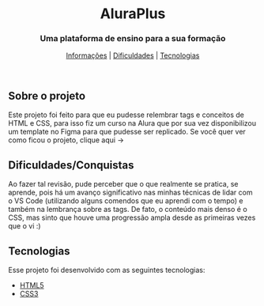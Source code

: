 <h1 align="center"> AluraPlus </h1>

<h3 align="center"> Uma plataforma de ensino para a sua formação </h3>

<p align="center"> 
<a href="#about">Informações</a> | <a href="dif">Dificuldades</a> | <a href="#techs">Tecnologias</a>
</p>

<br>

<h2 id="about">Sobre o projeto</h2>
Este projeto foi feito para que eu pudesse relembrar tags e conceitos de HTML e CSS, para isso fiz um curso na Alura que por sua vez disponibilizou um template no Figma para que pudesse ser replicado.
  Se você quer ver como ficou o projeto, clique aqui -> 
<br>

<h2 id="dif">Dificuldades/Conquistas</h2>
Ao fazer tal revisão, pude perceber que o que realmente se pratica, se aprende, pois há um avanço significativo nas minhas técnicas de lidar com o VS Code (utilizando alguns comendos que eu aprendi com o tempo) e também na lembrança sobre as tags. De fato, o conteúdo mais denso é o CSS, mas sinto que houve uma progressão ampla desde as primeiras vezes que o vi :) 

<br> 

<h2 id="techs">Tecnologias</h2>
Esse projeto foi desenvolvido com as seguintes tecnologias:

- [HTML5](https://developer.mozilla.org/pt-BR/docs/Web/HTML)
- [CSS3](https://developer.mozilla.org/pt-BR/docs/Web/CSS)
